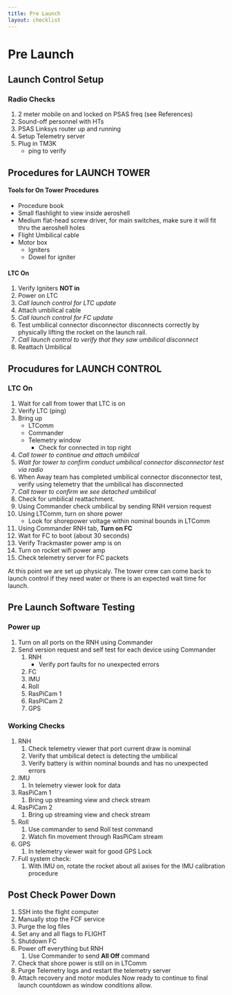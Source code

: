 ```yaml
---
title: Pre Launch
layout: checklist
---
```


# Pre Launch

## Launch Control Setup

### Radio Checks

 1. 2 meter mobile on and locked on PSAS freq (see References)
 1. Sound-off personnel with HTs
 1. PSAS Linksys router up and running
 1. Setup Telemetry server
 1. Plug in TM3K
    - ping to verify


## Procedures for LAUNCH TOWER

#### Tools for On Tower Procedures

 - Procedure book
 - Small flashlight to view inside aeroshell
 - Medium flat-head screw driver, for main switches, make sure it will fit thru the aeroshell holes
 - Flight Umbilical cable
 - Motor box
   - Igniters
   - Dowel for igniter

#### LTC On
 1. Verify Igniters **NOT in**
 1. Power on LTC
 1. _Call launch control for LTC update_
 1. Attach umbilical cable
 1. _Call launch control for FC update_
 1. Test umbilical connector disconnector disconnects correctly by physically lifting the rocket on the launch rail.
 1. _Call launch control to verify that they saw umbilical disconnect_
 1. Reattach Umbilical


## Procudures for LAUNCH CONTROL

### LTC On

 1. Wait for call from tower that LTC is on
 1. Verify LTC (ping)
 1. Bring up
    - LTComm
    - Commander
    - Telemetry window
       - Check for connected in top right
 1. _Call tower to continue and attach umbilcal_
 1. _Wait for tower to confirm conduct umbilical connector disconnector test via radio_
 1. When Away team has completed umbilical connector disconnector test, verify using telemetry that the umbilical has disconnected
 1. _Call tower to confirm we see detached umbilical_
 1. Check for umbilical reattachment. 
 1. Using Commander check umbilical by sending RNH version request
 1. Using LTComm, turn on shore power
    - Look for shorepower voltage within nominal bounds in LTComm
 1. Using Commander RNH tab, **Turn on FC**
 1. Wait for FC to boot (about 30 seconds)
 1. Verify Trackmaster power amp is on
 1. Turn on rocket wifi power amp
 1. Check telemetry server for FC packets

At this point we are set up physicaly. The tower crew can come back to launch control if they need water or there is an expected wait time for launch.

## Pre Launch Software Testing

### Power up

 1. Turn on all ports on the RNH using Commander
 1. Send version request and self test for each device using Commander
    1. RNH
        -  Verify port faults for no unexpected errors
    1. FC
    1. IMU
    1. Roll
    1. RasPiCam 1
    1. RasPiCam 2
    1. GPS

### Working Checks

 1. RNH
    1. Check telemetry viewer that port current draw is nominal
    1. Verify that umbilical detect is detecting the umbilical
    1. Verify battery is within nominal bounds and has no unexpected errors
 1. IMU
    1. In telemetry viewer look for data
 1. RasPiCam 1
    1. Bring up streaming view and check stream
 1. RasPiCam 2
    1. Bring up streaming view and check stream
 1. Roll
    1. Use commander to send Roll test command
    1. Watch fin movement through RasPiCam stream
 1. GPS
    1. In telemetry viewer wait for good GPS Lock
 1. Full system check:
    1. With IMU on, rotate the rocket about all axises for the IMU calibration procedure 


## Post Check Power Down

 1. SSH into the flight computer
 1. Manually stop the FCF service
 1. Purge the log files
 1. Set any and all flags to FLIGHT
 1. Shutdown FC
 1. Power off everything but RNH
    1. Use Commander to send **All Off** command
 1. Check that shore power is still on in LTComm
 1. Purge Telemetry logs and restart the telemetry server
 1. Attach recovery and motor modules
Now ready to continue to final launch countdown as window conditions allow.
